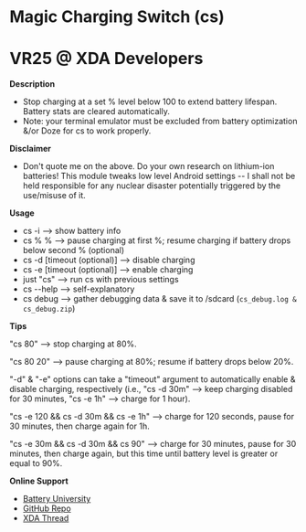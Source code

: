 # Magic Charging Switch (cs)
# VR25 @ XDA Developers


**Description**
- Stop charging at a set % level below 100 to extend battery lifespan. Battery stats are cleared automatically.
- Note: your terminal emulator must be excluded from battery optimization &/or Doze for cs to work properly.

**Disclaimer**
- Don't quote me on the above. Do your own research on lithium-ion batteries! This module tweaks low level Android settings -- I shall not be held responsible for any nuclear disaster potentially triggered by the use/misuse of it.


**Usage**
- cs -i --> show battery info
- cs % % --> pause charging at first %; resume charging if battery drops below second % (optional)
- cs -d [timeout (optional)] --> disable charging
- cs -e [timeout (optional)] --> enable charging
- just "cs" --> run cs with previous settings
- cs --help --> self-explanatory
- cs debug --> gather debugging data & save it to /sdcard (`cs_debug.log & cs_debug.zip`)


**Tips**

"cs 80" --> stop charging at 80%.

"cs 80 20" --> pause charging at 80%; resume if battery drops below 20%.

"-d" & "-e" options can take a "timeout" argument to automatically enable & disable charging, respectively (i.e., "cs -d 30m" --> keep charging disabled for 30 minutes, "cs -e 1h" --> charge for 1 hour).

"cs -e 120 && cs -d 30m && cs -e 1h" --> charge for 120 seconds, pause for 30 minutes, then charge again for 1h.

"cs -e 30m && cs -d 30m && cs 90" --> charge for 30 minutes, pause for 30 minutes, then charge again, but this time until battery level is greater or equal to 90%.


**Online Support**
- [Battery University](http://batteryuniversity.com/learn/article/how_to_prolong_lithium_based_batteries)
- [GitHub Repo](https://github.com/Magisk-Modules-Repo/Magic-Charging-Switch)
- [XDA Thread](https://forum.xda-developers.com/apps/magisk/module-magic-charging-switch-cs-v2017-9-t3668427)
